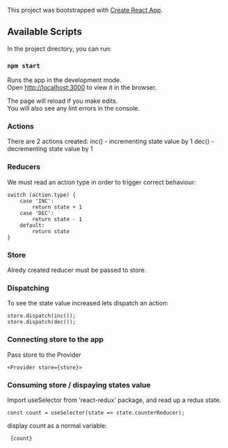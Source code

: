 This project was bootstrapped with [Create React App](https://github.com/facebook/create-react-app).

## Available Scripts

In the project directory, you can run:

### `npm start`

Runs the app in the development mode.<br />
Open [http://localhost:3000](http://localhost:3000) to view it in the browser.

The page will reload if you make edits.<br />
You will also see any lint errors in the console.

### Actions

There are 2 actions created:
    inc() - incrementing state value by 1
    dec() - decrementing state value by 1

### Reducers

We must read an action type in order to trigger correct behaviour:

    switch (action.type) {
        case 'INC':
            return state + 1
        case 'DEC':
            return state - 1
        default:
            return state
    }

### Store

Alredy created reducer must be passed to store.

### Dispatching 

To see the state value increased lets dispatch an action:

    store.dispatch(inc());
    store.dispatch(dec());

### Connecting store to the app

Pass store to the Provider

    <Provider store={store}>
    
### Consuming store / dispaying states value

Import useSelector from 'react-redux' package, and read up a redux state.

    const count = useSelector(state => state.counterReducer);
    
 display count as a normal variable: 
 
     {count} 
